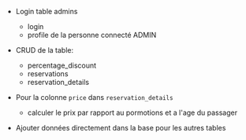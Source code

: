 + Login table admins
    - login 
    - profile de la personne connecté ADMIN 

+ CRUD de la table:
    - percentage_discount
    - reservations
    - reservation_details

+ Pour la colonne `price` dans `reservation_details` 
    - calculer le prix par rapport au pormotions et a l'age du passager 

+ Ajouter données directement dans la base pour les autres tables